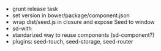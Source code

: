 - grunt release task
- set version in bower/package/component.json
- wrap dist/seed.js in closure and expose Seed to window
- sd-with
- standarized way to reuse components (sd-component?)
- plugins: seed-touch, seed-storage, seed-router
